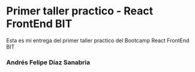 # Primer taller practico - React FrontEnd BIT
Esta es mi entrega del primer taller practico del Bootcamp React FrontEnd BIT
### Andrés Felipe Díaz Sanabria
